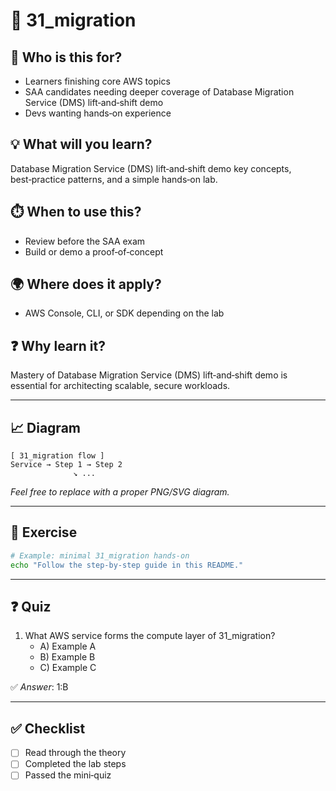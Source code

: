 # 📁 31_migration

## 🧭 Who is this for?
- Learners finishing core AWS topics
- SAA candidates needing deeper coverage of Database Migration Service (DMS) lift‑and‑shift demo
- Devs wanting hands‑on experience

## 💡 What will you learn?
Database Migration Service (DMS) lift‑and‑shift demo key concepts, best‑practice patterns, and a simple hands‑on lab.

## ⏱️ When to use this?
- Review before the SAA exam
- Build or demo a proof‑of‑concept

## 🌍 Where does it apply?
- AWS Console, CLI, or SDK depending on the lab

## ❓ Why learn it?
Mastery of Database Migration Service (DMS) lift‑and‑shift demo is essential for architecting scalable, secure workloads.

---

## 📈 Diagram
```
[ 31_migration flow ]
Service → Step 1 → Step 2
              ↘︎ ...
```
_Feel free to replace with a proper PNG/SVG diagram._

---

## 📝 Exercise
```bash
# Example: minimal 31_migration hands‑on
echo "Follow the step‑by‑step guide in this README."
```

---

## ❓ Quiz
1. What AWS service forms the compute layer of 31_migration?  
   - A) Example A  
   - B) Example B  
   - C) Example C

✅ *Answer*: 1:B

---

## ✅ Checklist
- [ ] Read through the theory
- [ ] Completed the lab steps
- [ ] Passed the mini‑quiz
